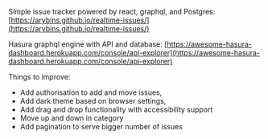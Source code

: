 Simple issue tracker powered by react, graphql, and Postgres:
[https://arybins.github.io/realtime-issues/](https://arybins.github.io/realtime-issues/)

Hasura graphql engine with API and database:
[https://awesome-hasura-dashboard.herokuapp.com/console/api-explorer](https://awesome-hasura-dashboard.herokuapp.com/console/api-explorer)

Things to improve:
- Add authorisation to add and move issues,
- Add dark theme based on browser settings,
- Add drag and drop functionality with accessibility support
- Move up and down in category
- Add pagination to serve bigger number of issues